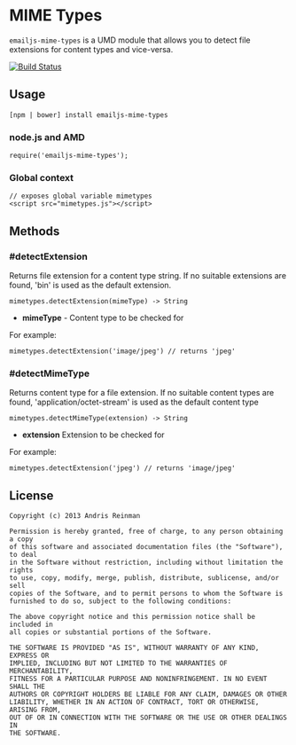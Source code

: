 # MIME Types

`emailjs-mime-types` is a UMD module that allows you to detect file extensions for content types and vice-versa.

[![Build Status](https://travis-ci.org/whiteout-io/mimetypes.png?branch=master)](https://travis-ci.org/whiteout-io/mimetypes)

## Usage

    [npm | bower] install emailjs-mime-types

### node.js and AMD

    require('emailjs-mime-types');

### Global context

    // exposes global variable mimetypes
    <script src="mimetypes.js"></script>

## Methods

### #detectExtension

 Returns file extension for a content type string. If no suitable extensions are found, 'bin' is used as the default extension.

    mimetypes.detectExtension(mimeType) -> String

  * **mimeType** - Content type to be checked for

For example:

    mimetypes.detectExtension('image/jpeg') // returns 'jpeg'

### #detectMimeType

Returns content type for a file extension. If no suitable content types are found, 'application/octet-stream' is used as the default content type

    mimetypes.detectMimeType(extension) -> String

  * **extension** Extension to be checked for

For example:

    mimetypes.detectExtension('jpeg') // returns 'image/jpeg'

## License

    Copyright (c) 2013 Andris Reinman

    Permission is hereby granted, free of charge, to any person obtaining a copy
    of this software and associated documentation files (the "Software"), to deal
    in the Software without restriction, including without limitation the rights
    to use, copy, modify, merge, publish, distribute, sublicense, and/or sell
    copies of the Software, and to permit persons to whom the Software is
    furnished to do so, subject to the following conditions:

    The above copyright notice and this permission notice shall be included in
    all copies or substantial portions of the Software.

    THE SOFTWARE IS PROVIDED "AS IS", WITHOUT WARRANTY OF ANY KIND, EXPRESS OR
    IMPLIED, INCLUDING BUT NOT LIMITED TO THE WARRANTIES OF MERCHANTABILITY,
    FITNESS FOR A PARTICULAR PURPOSE AND NONINFRINGEMENT. IN NO EVENT SHALL THE
    AUTHORS OR COPYRIGHT HOLDERS BE LIABLE FOR ANY CLAIM, DAMAGES OR OTHER
    LIABILITY, WHETHER IN AN ACTION OF CONTRACT, TORT OR OTHERWISE, ARISING FROM,
    OUT OF OR IN CONNECTION WITH THE SOFTWARE OR THE USE OR OTHER DEALINGS IN
    THE SOFTWARE.
